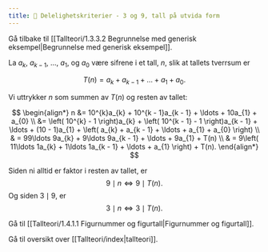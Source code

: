 ```yaml
---
title: 📄 Delelighetskriterier - 3 og 9, tall på utvida form
---
```

Gå tilbake til [[Tallteori/1.3.3.2 Begrunnelse med generisk eksempel|Begrunnelse med generisk eksempel]].

La $a_{k}$, $a_{k - 1}$, ..., $a_{1}$, og $a_{0}$ være sifrene i et tall, $n$, slik at tallets tverrsum er

$$T(n) = a_{k} + a_{k - 1} + \ldots + a_{1} + a_{0}.$$

Vi uttrykker $n$ som summen av $T(n)$ og resten av tallet:

$$
\begin{align*} 
n
&= 10^{k}a_{k} + 10^{k - 1}a_{k - 1} + \ldots + 10a_{1} + a_{0}
\\
&= \left( 10^{k} - 1 \right)a_{k} + \left( 10^{k - 1} - 1 \right)a_{k - 1} + \ldots + (10 - 1)a_{1} + \left( a_{k} + a_{k - 1} + \ldots + a_{1} + a_{0} \right)
\\
& = 99\ldots 9a_{k} + 9\ldots 9a_{k - 1} + \ldots + 9a_{1} + T(n)
\\
& = 9\left( 11\ldots 1a_{k} + 1\ldots 1a_{k - 1} + \ldots + a_{1} \right) + T(n).
\end{align*} 
$$

Siden ni alltid er faktor i resten av tallet, er
$$
9 \mid n \Leftrightarrow 9 \mid T(n).
$$ Og siden $3 \mid 9$, er
$$
3 \mid n \Leftrightarrow 3 \mid T(n).
$$





Gå til [[Tallteori/1.4.1.1 Figurnummer og figurtall|Figurnummer og figurtall]].


Gå til oversikt over [[Tallteori/index|tallteori]].